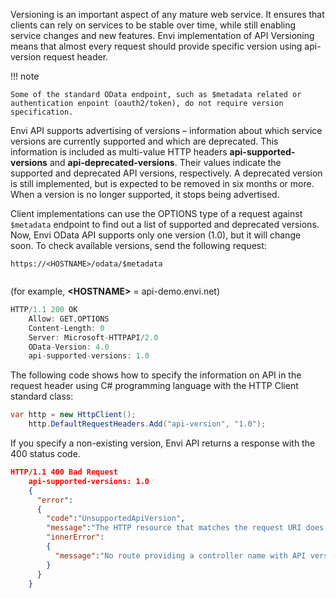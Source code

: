 Versioning is an important aspect of any mature web service. It ensures that clients can rely on services to be stable over time, while still enabling service changes and new features. Envi implementation of API Versioning means that almost every request should provide specific version using api-version request header.

!!! note 

    Some of the standard OData endpoint, such as $metadata related or authentication enpoint (oauth2/token), do not require version specification.
    

Envi API supports advertising of versions – information about which service versions are currently supported and which are deprecated. This information is included as multi-value HTTP headers **api-supported-versions** and **api-deprecated-versions**. Their values indicate the supported and deprecated API versions, respectively. A deprecated version is still implemented, but is expected to be removed in six months or more. When a version is no longer supported, it stops being advertised.

Client implementations can use the OPTIONS type of a request against ```$metadata``` endpoint to find out a list of supported and deprecated versions. Now, Envi OData API supports only one version (1.0), but it will change soon. To check available versions, send the following request:


``` title="Request Example"
https://<HOSTNAME>/odata/$metadata
    
```
(for example, **&lt;HOSTNAME&gt;** = api-demo.envi.net)

``` cs title="Response Example"
HTTP/1.1 200 OK
    Allow: GET,OPTIONS
    Content-Length: 0
    Server: Microsoft-HTTPAPI/2.0
    OData-Version: 4.0
    api-supported-versions: 1.0

```

The following code shows how to specify the information on API in the request header using C# programming language with the HTTP Client standard class:

``` cs title="Request Example"
var http = new HttpClient();
    http.DefaultRequestHeaders.Add("api-version", "1.0");

```

If you specify a non-existing version, Envi API returns a response with the 400 status code.

``` json title="Response Example"
HTTP/1.1 400 Bad Request
    api-supported-versions: 1.0
    {
      "error":
      {
        "code":"UnsupportedApiVersion",
        "message":"The HTTP resource that matches the request URI does not support the API version '1.1'.",
        "innerError":
        {
          "message":"No route providing a controller name with API version '1.1' was found to match request URI."
        }
      }
    }

```